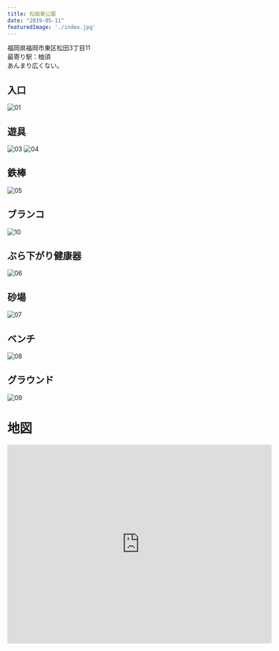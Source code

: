 ```yaml
---
title: 松田東公園
date: "2019-05-11"
featuredImage: './index.jpg'
---
```


福岡県福岡市東区松田3丁目11  
最寄り駅：柚須  
あんまり広くない。  

<!-- end -->

## 入口
![01](./01.jpg)

## 遊具
![03](./03.jpg)
![04](./04.jpg)

## 鉄棒
![05](./05.jpg)

## ブランコ
![10](./10.jpg)

## ぶら下がり健康器
![06](./06.jpg)

## 砂場
![07](./07.jpg)

## ベンチ
![08](./08.jpg)

## グラウンド
![09](./09.jpg)


# 地図
<iframe src="https://www.google.com/maps/embed?pb=!1m14!1m8!1m3!1d7381.6162292254985!2d130.4414308541895!3d33.6180547613002!3m2!1i1024!2i768!4f13.1!3m3!1m2!1s0x35418fb8b435f1b9%3A0x9765e360b706ebde!2sMatsudahigashi+Park!5e0!3m2!1sen!2sjp!4v1557625311591!5m2!1sen!2sjp" width="600" height="450" frameborder="0" style="border:0" allowfullscreen></iframe>

